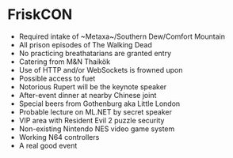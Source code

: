# FriskCON

* Required intake of ~Metaxa~/Southern Dew/Comfort Mountain
* All prison episodes of The Walking Dead
* No practicing breathatarians are granted entry
* Catering from M&N Thaikök
* Use of HTTP and/or WebSockets is frowned upon
* Possible access to fuet
* Notorious Rupert will be the keynote speaker
* After-event dinner at nearby Chinese joint
* Special beers from Gothenburg aka Little London
* Probable lecture on ML.NET by secret speaker
* VIP area with Resident Evil 2 puzzle security
* Non-existing Nintendo NES video game system
* Working N64 controllers
* A real good event
